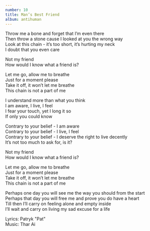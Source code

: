 ```yaml
---
number: 10
title: Man’s Best Friend
album: antihuman
---
```

Throw me a bone and forget that I’m even there\
Then throw a stone cause I looked at you the wrong way\
Look at this chain - it’s too short, it’s hurting my neck\
I doubt that you even care

Not my friend\
How would I know what a friend is?

Let me go, allow me to breathe\
Just for a moment please\
Take it off, it won’t let me breathe\
This chain is not a part of me

I understand more than what you think\
I am aware, I live, I feel\
I fear your touch, yet I long it so\
If only you could know

Contrary to your belief - I am aware\
Contrary to your belief - I live, I feel\
Contrary to your belief - I deserve the right to live decently\
It’s not too much to ask for, is it?

Not my friend\
How would I know what a friend is?

Let me go, allow me to breathe\
Just for a moment please\
Take it off, it won’t let me breathe\
This chain is not a part of me

Perhaps one day you will see me the way you should from the start\
Perhaps that day you will free me and prove you do have a heart\
Till then I’ll carry on feeling alone and empty inside\
I’ll wait and carry on living my sad excuse for a life

Lyrics: Patryk "Pat"\
Music: Thar Ai